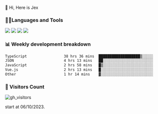  👋 Hi, Here is Jex

 

### 🧑‍💻Languages and Tools

<code><a href="https://react.dev"><img src="https://api.iconify.design/logos:react.svg" /></a></code>
<code><a href="https://github.com/vuejs/core"><img src="https://api.iconify.design/logos:vue.svg" /></a></code> 
<code><a href="https://github.com/microsoft/TypeScript"><img src="https://api.iconify.design/logos:typescript-icon.svg" /></a></code>
<code><a href="https://threejs.org/"><img src="https://api.iconify.design/logos:threejs.svg" /></a></code>

### 📊 Weekly development breakdown

<!--START_SECTION:waka-->

```txt
TypeScript                 38 hrs 36 mins  ███████████████████▒░░░░░   77.08 %
JSON                       4 hrs 13 mins   ██░░░░░░░░░░░░░░░░░░░░░░░   08.43 %
JavaScript                 2 hrs 58 mins   █▒░░░░░░░░░░░░░░░░░░░░░░░   05.93 %
Vue.js                     2 hrs 13 mins   █░░░░░░░░░░░░░░░░░░░░░░░░   04.43 %
Other                      1 hr 14 mins    ▓░░░░░░░░░░░░░░░░░░░░░░░░   02.49 %
```

<!--END_SECTION:waka-->


### 👀 Visitors Count

![gh_visitors](https://profile-counter.glitch.me/jexlau/count.svg)

start at 06/10/2023.
